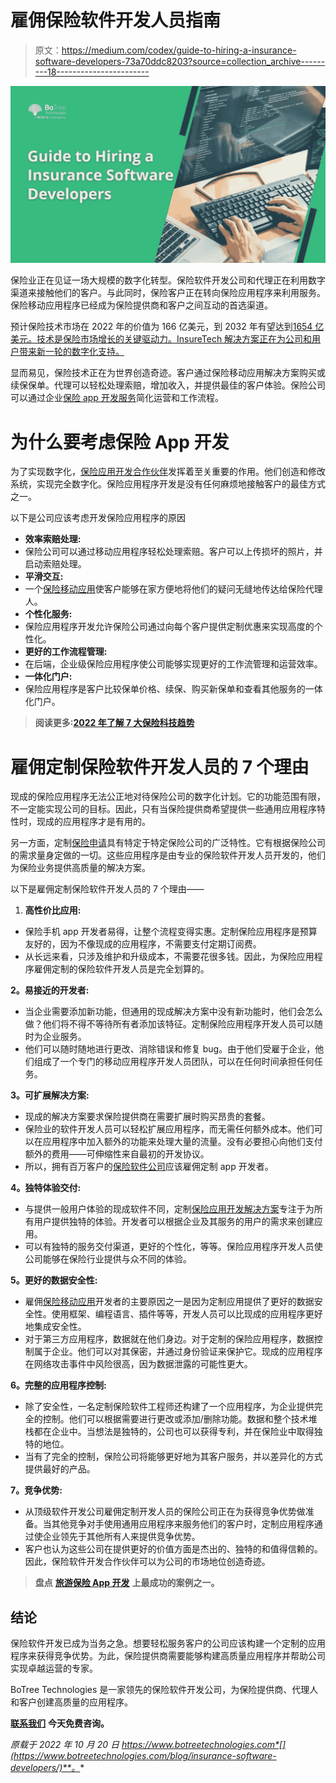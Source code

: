 # 雇佣保险软件开发人员指南

> 原文：<https://medium.com/codex/guide-to-hiring-a-insurance-software-developers-73a70ddc8203?source=collection_archive---------18----------------------->

[![](img/3f25be950291cc34e0fa3ff6bb9ef6d7.png)](https://www.botreetechnologies.com/blog/insurance-software-developers/)

保险业正在见证一场大规模的数字化转型。保险软件开发公司和代理正在利用数字渠道来接触他们的客户。与此同时，保险客户正在转向保险应用程序来利用服务。保险移动应用程序已经成为保险提供商和客户之间互动的首选渠道。

预计保险技术市场在 2022 年的价值为 166 亿美元，到 2032 年有望达到[1654 亿美元。技术是保险市场增长的关键驱动力。InsureTech 解决方案正在为公司和用户带来新一轮的数字化支持。](https://www.futuremarketinsights.com/reports/insurtech-market)

显而易见，保险技术正在为世界创造奇迹。客户通过保险移动应用解决方案购买或续保保单。代理可以轻松处理索赔，增加收入，并提供最佳的客户体验。保险公司可以通过企业[保险 app 开发服务](https://www.botreetechnologies.com/insurance-application-development)简化运营和工作流程。

# 为什么要考虑保险 App 开发

为了实现数字化，[保险应用开发合作伙伴](https://www.botreetechnologies.com/blog/web-app-for-your-insurance-company/)发挥着至关重要的作用。他们创造和修改系统，实现完全数字化。保险应用程序开发是没有任何麻烦地接触客户的最佳方式之一。

以下是公司应该考虑开发保险应用程序的原因

*   **效率索赔处理:**
*   保险公司可以通过移动应用程序轻松处理索赔。客户可以上传损坏的照片，并启动索赔处理。
*   **平滑交互:**
*   一个[保险移动应用](https://www.botreetechnologies.com/blog/5-ways-how-mobile-apps-are-transforming-insurance-industries/)使客户能够在家方便地将他们的疑问无缝地传达给保险代理人。
*   **个性化服务:**
*   保险应用程序开发允许保险公司通过向每个客户提供定制优惠来实现高度的个性化。
*   **更好的工作流程管理:**
*   在后端，企业级保险应用程序使公司能够实现更好的工作流管理和运营效率。
*   **一体化门户:**
*   保险应用程序是客户比较保单价格、续保、购买新保单和查看其他服务的一体化门户。

> **阅读更多:**[**2022 年了解 7 大保险科技趋势**](https://www.botreetechnologies.com/blog/insurance-technology-trends/)

# 雇佣定制保险软件开发人员的 7 个理由

现成的保险应用程序无法公正地对待保险公司的数字化计划。它的功能范围有限，不一定能实现公司的目标。因此，只有当保险提供商希望提供一些通用应用程序特性时，现成的应用程序才是有用的。

另一方面，定制[保险申请](https://www.botreetechnologies.com/blog/insurance-app-development-costs-tips/)具有特定于特定保险公司的广泛特性。它有根据保险公司的需求量身定做的一切。这些应用程序是由专业的保险软件开发人员开发的，他们为保险业务提供高质量的解决方案。

以下是雇佣定制保险软件开发人员的 7 个理由——

1.  **高性价比应用:**

*   保险手机 app 开发者易得，让整个流程变得实惠。定制保险应用程序是预算友好的，因为不像现成的应用程序，不需要支付定期订阅费。
*   从长远来看，只涉及维护和升级成本，不需要花很多钱。因此，为保险应用程序雇佣定制的保险软件开发人员是完全划算的。

**2。易接近的开发者:**

*   当企业需要添加新功能，但通用的现成解决方案中没有新功能时，他们会怎么做？他们将不得不等待所有者添加该特征。定制保险应用程序开发人员可以随时为企业服务。
*   他们可以随时随地进行更改、消除错误和修复 bug。由于他们受雇于企业，他们组成了一个专门的移动应用程序开发人员团队，可以在任何时间承担任何任务。

**3。可扩展解决方案:**

*   现成的解决方案要求保险提供商在需要扩展时购买昂贵的套餐。
*   保险业的软件开发人员可以轻松扩展应用程序，而无需任何额外成本。他们可以在应用程序中加入额外的功能来处理大量的流量。没有必要担心向他们支付额外的费用——可伸缩性来自最初的开发协议。
*   所以，拥有百万客户的[保险软件公司](https://botreetechnologies.medium.com/top-insurance-software-development-companies-20e2b8f5bdd8)应该雇佣定制 app 开发者。

**4。独特体验交付:**

*   与提供一般用户体验的现成软件不同，定制[保险应用开发解决方案](https://topdigital.agency/how-cloud-based-insurance-solutions-benefit-insurance-administrators/)专注于为所有用户提供独特的体验。开发者可以根据企业及其服务的用户的需求来创建应用。
*   可以有独特的服务交付渠道，更好的个性化，等等。保险应用程序开发人员使公司能够在保险行业提供与众不同的体验。

**5。更好的数据安全性:**

*   雇佣[保险移动应用](https://www.botreetechnologies.com/blog/5-ways-how-mobile-apps-are-transforming-insurance-industries/)开发者的主要原因之一是因为定制应用提供了更好的数据安全性。使用框架、编程语言、插件等等，开发人员可以比现成的应用程序更好地集成安全性。
*   对于第三方应用程序，数据就在他们身边。对于定制的保险应用程序，数据控制属于企业。他们可以对其保密，并通过身份验证来保护它。现成的应用程序在网络攻击事件中风险很高，因为数据泄露的可能性更大。

**6。完整的应用程序控制:**

*   除了安全性，一名定制保险软件工程师还构建了一个应用程序，为企业提供完全的控制。他们可以根据需要进行更改或添加/删除功能。数据和整个技术堆栈都在企业中。当想法是独特的，公司也可以获得专利，并在保险业中取得独特的地位。
*   当有了完全的控制，保险公司将能够更好地为其客户服务，并以差异化的方式提供最好的产品。

**7。竞争优势:**

*   从顶级软件开发公司雇佣定制开发人员的保险公司正在为获得竞争优势做准备。当其他竞争对手使用通用应用程序来服务他们的客户时，定制应用程序通过使企业领先于其他所有人来提供竞争优势。
*   客户也认为这些公司在提供更好的价值方面是杰出的、独特的和值得信赖的。因此，保险软件开发合作伙伴可以为公司的市场地位创造奇迹。

> **盘点** [**旅游保险 App 开发**](https://www.botreetechnologies.com/case-studies/travel-insurance-system) **上最成功的案例之一。**

## 结论

保险软件开发已成为当务之急。想要轻松服务客户的公司应该构建一个定制的应用程序来获得竞争优势。为此，保险提供商需要能够构建高质量应用程序并帮助公司实现卓越运营的专家。

BoTree Technologies 是一家领先的保险软件开发公司，为保险提供商、代理人和客户创建高质量的应用程序。

[**联系我们**](https://www.botreetechnologies.com/contact) **今天免费咨询。**

*原载于 2022 年 10 月 20 日 https://www.botreetechnologies.com*[](https://www.botreetechnologies.com/blog/insurance-software-developers/)**。**